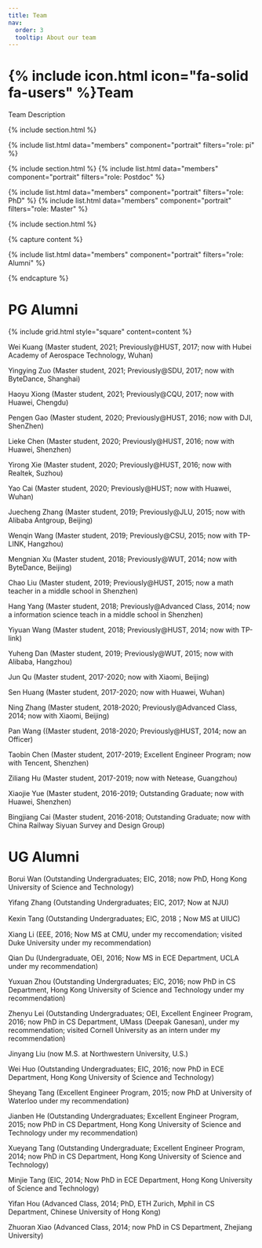```yaml
---
title: Team
nav:
  order: 3
  tooltip: About our team
---
```


# {% include icon.html icon="fa-solid fa-users" %}Team

Team Description

{% include section.html %}

{% include list.html data="members" component="portrait" filters="role: pi" %}


{% include section.html %}
{% include list.html data="members" component="portrait" filters="role: Postdoc" %}

{% include list.html data="members" component="portrait" filters="role: PhD" %}
{% include list.html data="members" component="portrait" filters="role: Master" %}

{% include section.html %}

{% capture content %}

{% include list.html data="members" component="portrait" filters="role: Alumni" %}

{% endcapture %}





PG Alumni
====

{% include grid.html style="square" content=content %}

Wei Kuang (Master student, 2021; Previously@HUST, 2017; now with Hubei Academy of Aerospace Technology, Wuhan)

Yingying Zuo (Master student, 2021; Previously@SDU, 2017; now with ByteDance, Shanghai)

Haoyu Xiong (Master student, 2021; Previously@CQU, 2017; now with Huawei, Chengdu)

Pengen Gao (Master student, 2020; Previously@HUST, 2016; now with DJI, ShenZhen)

Lieke Chen (Master student, 2020; Previously@HUST, 2016; now with Huawei, Shenzhen)

Yirong Xie (Master student, 2020; Previously@HUST, 2016; now with Realtek, Suzhou)

Yao Cai (Master student, 2020; Previously@HUST; now with Huawei, Wuhan)

Juecheng Zhang (Master student, 2019; Previously@JLU, 2015; now with Alibaba Antgroup, Beijing)

Wenqin Wang (Master student, 2019; Previously@CSU, 2015; now with TP-LINK, Hangzhou)

Mengnian Xu (Master student, 2018; Previously@WUT, 2014; now with ByteDance, Beijing)

Chao Liu (Master student, 2019; Previously@HUST, 2015; now a math teacher in a middle school in Shenzhen)

Hang Yang (Master student, 2018; Previously@Advanced Class, 2014; now a information science teach in a middle school in Shenzhen)

Yiyuan Wang (Master student, 2018; Previously@HUST, 2014; now with TP-link)

Yuheng Dan (Master student, 2019; Previously@WUT, 2015; now with Alibaba, Hangzhou)

Jun Qu (Master student, 2017-2020; now with Xiaomi, Beijing)

Sen Huang (Master student, 2017-2020; now with Huawei, Wuhan)

Ning Zhang (Master student, 2018-2020; Previously@Advanced Class, 2014; now with Xiaomi, Beijing)

Pan Wang ((Master student, 2018-2020; Previously@HUST, 2014; now an Officer)

Taobin Chen (Master student, 2017-2019; Excellent Engineer Program; now with Tencent, Shenzhen)

Ziliang Hu (Master student, 2017-2019; now with Netease, Guangzhou)

Xiaojie Yue (Master student, 2016-2019; Outstanding Graduate; now with Huawei, Shenzhen)

Bingjiang Cai (Master student, 2016-2018; Outstanding Graduate; now with China Railway Siyuan Survey and Design Group)

UG Alumni
====
Borui Wan (Outstanding Undergraduates; EIC, 2018; now PhD, Hong Kong University of Science and Technology)

Yifang Zhang (Outstanding Undergraduates; EIC, 2017; Now at NJU)

Kexin Tang (Outstanding Undergraduates; EIC, 2018；Now MS at UIUC)

Xiang Li (EEE, 2016; Now MS at CMU, under my reccomendation; visited Duke University under my recommendation)

Qian Du (Undergraduate, OEI, 2016; Now MS in ECE Department, UCLA under my recommendation)

Yuxuan Zhou (Outstanding Undergraduates; EIC, 2016; now PhD in CS Department, Hong Kong University of Science and Technology under my recommendation)

Zhenyu Lei (Outstanding Undergraduates; OEI, Excellent Engineer Program, 2016; now PhD in CS Department, UMass (Deepak Ganesan), under my recommendation; visited Cornell University as an intern under my recommendation)

Jinyang Liu (now M.S. at Northwestern University, U.S.)

Wei Huo (Outstanding Undergraduates; EIC, 2016; now PhD in ECE Department, Hong Kong University of Science and Technology)

Sheyang Tang (Excellent Engineer Program, 2015; now PhD at University of Waterloo under my recommendation)

Jianben He (Outstanding Undergraduates; Excellent Engineer Program, 2015; now PhD in CS Department, Hong Kong University of Science and Technology under my recommendation)

Xueyang Tang (Outstanding Undergraduate; Excellent Engineer Program, 2014; now PhD in CS Department, Hong Kong University of Science and Technology)

Minjie Tang (EIC, 2014; Now PhD in ECE Department, Hong Kong University of Science and Technology)

Yifan Hou (Advanced Class, 2014; PhD, ETH Zurich, Mphil in CS Department, Chinese University of Hong Kong)

Zhuoran Xiao (Advanced Class, 2014; now PhD in CS Department, Zhejiang University)


